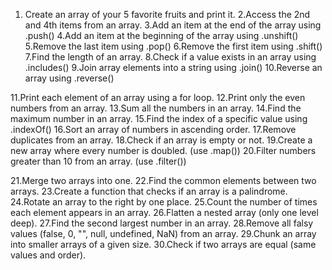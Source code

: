 <!-- 🟢 Beginner Level – Understanding Basics -->
1. Create an array of your 5 favorite fruits and print it.
2.Access the 2nd and 4th items from an array.
3.Add an item at the end of the array using .push()
4.Add an item at the beginning of the array using .unshift()
5.Remove the last item using .pop()
6.Remove the first item using .shift()
7.Find the length of an array.
8.Check if a value exists in an array using .includes()
9.Join array elements into a string using .join()
10.Reverse an array using .reverse()

<!-- 🟡 Intermediate Level – Looping and Logic
Here, you'll start using loops and basic logic: -->

11.Print each element of an array using a for loop.
12.Print only the even numbers from an array.
13.Sum all the numbers in an array.
14.Find the maximum number in an array.
15.Find the index of a specific value using .indexOf()
16.Sort an array of numbers in ascending order.
17.Remove duplicates from an array.
18.Check if an array is empty or not.
19.Create a new array where every number is doubled. (use .map())
20.Filter numbers greater than 10 from an array. (use .filter())

<!-- // 🔵 Advanced Beginner – Real-World Logic
More creative and logic-based problems to think deeply: -->

21.Merge two arrays into one.
22.Find the common elements between two arrays.
23.Create a function that checks if an array is a palindrome.
24.Rotate an array to the right by one place.
25.Count the number of times each element appears in an array.
26.Flatten a nested array (only one level deep).
27.Find the second largest number in an array.
28.Remove all falsy values (false, 0, "", null, undefined, NaN) from an array.
29.Chunk an array into smaller arrays of a given size.
30.Check if two arrays are equal (same values and order).